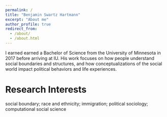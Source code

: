 ```yaml
---
permalink: /
title: "Benjamin Swartz Hartmann"
excerpt: "About me"
author_profile: true
redirect_from: 
  - /about/
  - /about.html
---
```


I earned earned a Bachelor of Science from the University of Minnesota in 2017 before arriving at IU. His work focuses on how people understand social boundaries and structures, and how conceptualizations of the social world impact political behaviors and life experiences.


Research Interests
======
social boundary; race and ethnicity; immigration; political sociology; computational social science

